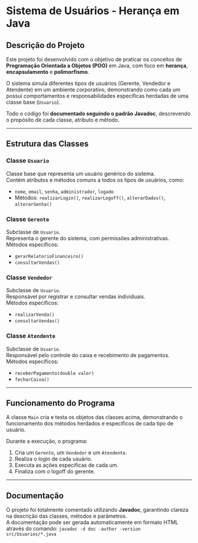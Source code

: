 # Sistema de Usuários - Herança em Java

## Descrição do Projeto
Este projeto foi desenvolvido com o objetivo de praticar os conceitos de **Programação Orientada a Objetos (POO)** em Java, com foco em **herança**, **encapsulamento** e **polimorfismo**.

O sistema simula diferentes tipos de usuários (Gerente, Vendedor e Atendente) em um ambiente corporativo, demonstrando como cada um possui comportamentos e responsabilidades específicas herdadas de uma classe base (`Usuario`).

Todo o código foi **documentado seguindo o padrão Javadoc**, descrevendo o propósito de cada classe, atributo e método.

---

## Estrutura das Classes

### Classe `Usuario`
Classe base que representa um usuário genérico do sistema.  
Contém atributos e métodos comuns a todos os tipos de usuários, como:
- `nome`, `email`, `senha`, `administrador`, `logado`
- Métodos: `realizarLogin()`, `realizarLogoff()`, `alterarDados()`, `alterarSenha()`

### Classe `Gerente`
Subclasse de `Usuario`.  
Representa o gerente do sistema, com permissões administrativas.  
Métodos específicos:
- `gerarRelatorioFinanceiro()`
- `consultarVendas()`

### Classe `Vendedor`
Subclasse de `Usuario`.  
Responsável por registrar e consultar vendas individuais.  
Métodos específicos:
- `realizarVenda()`
- `consultarVendas()`

### Classe `Atendente`
Subclasse de `Usuario`.  
Responsável pelo controle do caixa e recebimento de pagamentos.  
Métodos específicos:
- `receberPagamento(double valor)`
- `fecharCaixa()`

---

## Funcionamento do Programa

A classe `Main` cria e testa os objetos das classes acima, demonstrando o funcionamento dos métodos herdados e específicos de cada tipo de usuário.

Durante a execução, o programa:
1. Cria um `Gerente`, um `Vendedor` e um `Atendente`.
2. Realiza o login de cada usuário.
3. Executa as ações específicas de cada um.
4. Finaliza com o logoff do gerente.

---

## Documentação
O projeto foi totalmente comentado utilizando **Javadoc**, garantindo clareza na descrição das classes, métodos e parâmetros.  
A documentação pode ser gerada automaticamente em formato HTML através do comando: `javadoc -d doc -author -version src/Usuarios/*.java` 


